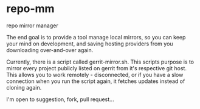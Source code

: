 repo-mm
=======

repo mirror manager

The end goal is to provide a tool manage local mirrors, so you can keep your mind on development, and saving hosting providers from you downloading over-and-over again.

Currently, there is a script called gerrit-mirror.sh.
This scripts purpose is to mirror every project publicly listed on gerrit from it's respective git host. This allows you to work remotely - disconnected, or if you have a slow connection when you run the script again, it fetches updates instead of cloning again.

I'm open to suggestion, fork, pull request...
